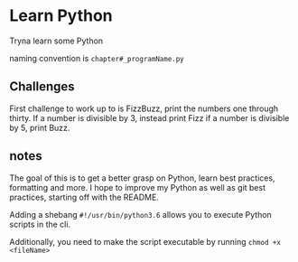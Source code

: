 # Learn Python 

Tryna learn some Python

naming convention is `chapter#_programName.py`

## Challenges
First challenge to work up to is FizzBuzz, print the numbers one through thirty. If a number is divisible by 3, instead print Fizz if a number is divisible by 5, print Buzz.

## notes

The goal of this is to get a better grasp on Python, learn best practices, formatting and more. I hope to improve my Python as well as git best practices, starting off with the README.

Adding a shebang `#!/usr/bin/python3.6` allows you to execute Python scripts in the cli.

Additionally, you need to make the script executable by running `chmod +x <fileName>`

